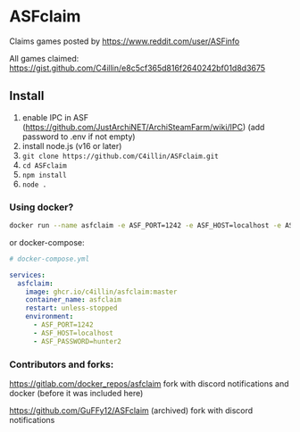 # ASFclaim
Claims games posted by https://www.reddit.com/user/ASFinfo

All games claimed: https://gist.github.com/C4illin/e8c5cf365d816f2640242bf01d8d3675

## Install
1. enable IPC in ASF (https://github.com/JustArchiNET/ArchiSteamFarm/wiki/IPC) (add password to .env if not empty)
2. install node.js (v16 or later)
3. `git clone https://github.com/C4illin/ASFclaim.git`
4. `cd ASFclaim`
5. `npm install`
6. `node .`



### Using docker?

```bash
docker run --name asfclaim -e ASF_PORT=1242 -e ASF_HOST=localhost -e ASF_PASSWORD=hunter2 ghcr.io/c4illin/asfclaim:master 
```
or docker-compose:
```yml
# docker-compose.yml

services:
  asfclaim:
    image: ghcr.io/c4illin/asfclaim:master
    container_name: asfclaim
    restart: unless-stopped
    environment:
      - ASF_PORT=1242
      - ASF_HOST=localhost
      - ASF_PASSWORD=hunter2
```

### Contributors and forks:

https://gitlab.com/docker_repos/asfclaim fork with discord notifications and docker (before it was included here)

https://github.com/GuFFy12/ASFclaim (archived) fork with discord notifications

